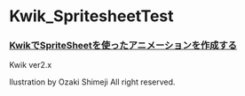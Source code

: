 Kwik_SpritesheetTest
====================

### [KwikでSpriteSheetを使ったアニメーションを作成する](http://wp.me/p2bA78-h)

Kwik ver2.x


llustration by Ozaki Shimeji All right reserved.
